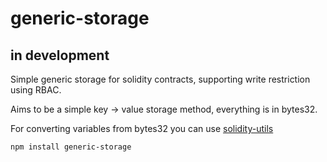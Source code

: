 # generic-storage
## in development
Simple generic storage for solidity contracts, supporting write restriction using RBAC.

Aims to be a simple key -> value storage method, everything is in bytes32.

For converting variables from bytes32 you can use [solidity-utils](https://github.com/nionis/solidity-utils)

`npm install generic-storage`
